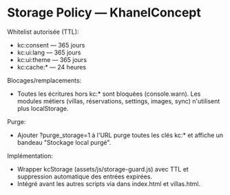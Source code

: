 # Storage Policy — KhanelConcept

Whitelist autorisée (TTL):
- kc:consent — 365 jours
- kc:ui:lang — 365 jours
- kc:ui:theme — 365 jours
- kc:cache:* — 24 heures

Blocages/remplacements:
- Toutes les écritures hors kc:* sont bloquées (console.warn). Les modules métiers (villas, réservations, settings, images, sync) n'utilisent plus localStorage.

Purge:
- Ajouter ?purge_storage=1 à l'URL purge toutes les clés kc:* et affiche un bandeau "Stockage local purgé".

Implémentation:
- Wrapper kcStorage (assets/js/storage-guard.js) avec TTL et suppression automatique des entrées expirées.
- Intégré avant les autres scripts via <script src="assets/js/storage-guard.js"></script> dans index.html et villas.html.
